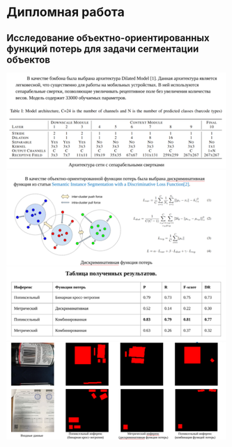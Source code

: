 # Дипломная работа

## Исследование объектно-ориентированных функций потерь для задачи сегментации объектов

<img src="images/screen1.png">

<img src="images/screen2.png">

<img src="images/screen3.png">

<img src="images/screen4.png">
